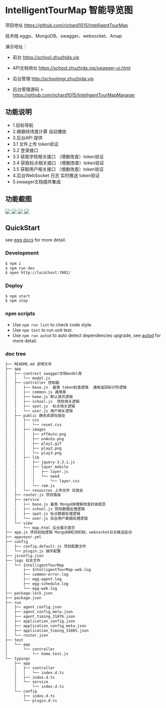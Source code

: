 # IntelligentTourMap 智能导览图

项目地址 https://github.com/richard1015/IntelligentTourMap

技术栈 eggjs、MongoDB、swagger、websocket、Amap

演示地址：
- 前台  https://school.zhuzhida.vip
- API文档地址 https://school.zhuzhida.vip/swagger-ui.html

- 后台管理  http://schoolmgr.zhuzhida.vip
- 后台管理源码 > https://github.com/richard1015/IntelligentTourMapManager

## 功能说明

- 1.目标导航
- 2.根据经纬度计算 自动播放
- 3.后台API 提供
- 3.1 文件上传 token验证
- 3.2 登录接口
- 3.3 获取学校相关接口 （增删改查）token验证
- 3.4 获取标点相关接口 （增删改查）token验证
- 3.5 获取用户相关接口 （增删改查）token验证
- 4.后台WebSocket 日志 实时推送  token验证
- 5.swaager文档插件集成

## 功能截图

![](https://user-gold-cdn.xitu.io/2019/6/18/16b69d110dae11a7?w=829&h=2240&f=png&s=184018)
![](https://user-gold-cdn.xitu.io/2019/6/18/16b69d14eb0e5e05?w=389&h=684&f=png&s=192561)
![](https://user-gold-cdn.xitu.io/2019/6/18/16b69d1600335a2a?w=386&h=685&f=png&s=123761)
![](https://user-gold-cdn.xitu.io/2019/6/18/16b69d17307a8655?w=389&h=684&f=png&s=222285)
## QuickStart

<!-- add docs here for user -->

see [egg docs][egg] for more detail.

### Development

```bash
$ npm i
$ npm run dev
$ open http://localhost:7002/
```

### Deploy

```bash
$ npm start
$ npm stop
```

### npm scripts

- Use `npm run lint` to check code style.
- Use `npm test` to run unit test.
- Use `npm run autod` to auto detect dependencies upgrade, see [autod](https://www.npmjs.com/package/autod) for more detail.


[egg]: https://eggjs.org


### doc tree

```bash
├── README.md 说明文件
├── app
│   ├── contract swagger文档model类
│   │   └── model.js
│   ├── controller 控制器
│   │   ├── base.js  基类 token检查逻辑  通用返回标识符逻辑
│   │   ├── common.js 通用类
│   │   ├── home.js 默认首页逻辑
│   │   ├── school.js  院校相关逻辑
│   │   ├── spot.js  标点相关逻辑
│   │   └── user.js 用户相关逻辑
│   ├── public 静态资源存放处
│   │   ├── css
│   │   │   └── reset.css
│   │   ├── images
│   │   │   ├── offAuto.png
│   │   │   ├── onAuto.png
│   │   │   ├── play1.gif
│   │   │   ├── play2.png
│   │   │   └── play3.png
│   │   ├── lib
│   │   │   ├── jquery-3.3.1.js
│   │   │   ├── layer_mobile
│   │   │   │   ├── layer.js
│   │   │   │   └── need
│   │   │   │       └── layer.css
│   │   │   └── rem.js
│   │   └── resources 上传文件 存放处
│   ├── router.js 项目路由
│   ├── service
│   │   ├── base.js 基类 MongoDB增删改查封装底层
│   │   ├── school.js 院校数据处理逻辑
│   │   ├── spot.js 标点数据处理逻辑
│   │   └── user.js 后台用户数据处理逻辑
│   └── view
│       └── map.html 后台展示首页
├── app.js 项目初始逻辑 MongoDB检测机制，websocket日志推送启动
├── appveyor.yml
├── config
│   ├── config.default.js 项目配置文件
│   └── plugin.js 插件配置
├── jsconfig.json
├── logs 日志文件
│   └── IntelligentTourMap
│       ├── IntelligentTourMap-web.log
│       ├── common-error.log
│       ├── egg-agent.log
│       ├── egg-schedule.log
│       └── egg-web.log
├── package-lock.json
├── package.json
├── run
│   ├── agent_config.json
│   ├── agent_config_meta.json
│   ├── agent_timing_31076.json
│   ├── application_config.json
│   ├── application_config_meta.json
│   ├── application_timing_31085.json
│   └── router.json
├── test
│   └── app
│       └── controller
│           └── home.test.js
└── typings
    ├── app
    │   ├── controller
    │   │   └── index.d.ts
    │   ├── index.d.ts
    │   └── service
    │       └── index.d.ts
    └── config
        ├── index.d.ts
        └── plugin.d.ts
```